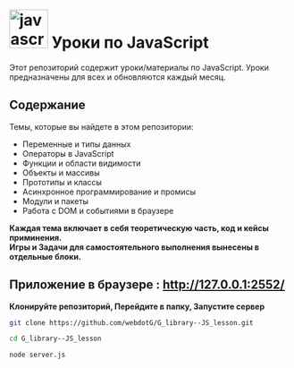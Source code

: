 # <img src="https://cdn.jsdelivr.net/gh/devicons/devicon@latest/icons/javascript/javascript-original.svg" title="javascript" alt="javascript" width="69" height="69"/> Уроки по JavaScript

Этот репозиторий содержит уроки/материалы по JavaScript. Уроки предназначены для всех и обновляются каждый месяц.

## Содержание
Темы, которые вы найдете в этом репозитории:

- Переменные и типы данных
- Операторы в JavaScript
- Функции и области видимости
- Объекты и массивы
- Прототипы и классы
- Асинхронное программирование и промисы
- Модули и пакеты
- Работа с DOM и событиями в браузере

**Каждая тема включает в себя теоретическую часть, код и кейсы приминения.**  
**Игры и Задачи для самостоятельного выполнения вынесены в отдельные блоки.**

## Приложение в браузере : http://127.0.0.1:2552/
**Клонируйте репозиторий, Перейдите в папку, Запустите сервер** 
   ```bash
   git clone https://github.com/webdotG/G_library--JS_lesson.git

   cd G_library--JS_lesson

   node server.js

